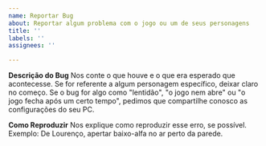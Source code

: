 ```yaml
---
name: Reportar Bug
about: Reportar algum problema com o jogo ou um de seus personagens
title: ''
labels: ''
assignees: ''

---
```


**Descrição do Bug**
Nos conte o que houve e o que era esperado que acontecesse. Se for referente a algum personagem específico, deixar claro no começo.  Se o bug for algo como "lentidão", "o jogo nem abre" ou "o jogo fecha após um certo tempo", pedimos que compartilhe conosco as configurações do seu PC.

**Como Reproduzir**
Nos explique como reproduzir esse erro, se possível.
Exemplo: De Lourenço, apertar baixo-alfa no ar perto da parede.
